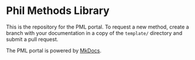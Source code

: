 # Phil Methods Library

This is the repository for the PML portal.  To request a new method, create a branch with your documentation in a copy of the `template/` directory and submit a pull request.

The PML portal is powered by [MkDocs](https://www.mkdocs.org).

